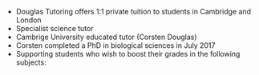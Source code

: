 
<div id="main" class="container" role="main">
		<ul>
			<li>Douglas Tutoring offers 1:1 private tuition to students in Cambridge and London</li>
			<li>Specialist science tutor</li>
			<li>Cambrige University educated tutor (Corsten Douglas)</li>
			<li>Corsten completed a PhD in biological sciences in July 2017</li>
			<li>Supporting students who wish to boost their grades in the following subjects:</li>
		</ul>
</div>



